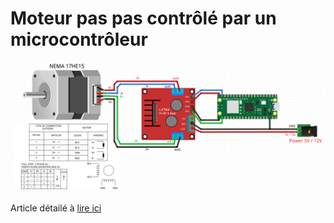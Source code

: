 # Moteur pas  pas contrôlé par un microcontrôleur
![schema](fritzing.png)

Article détailé à [lire ici](https://papsdroidfr.github.io/dev/motor-stepper/)
